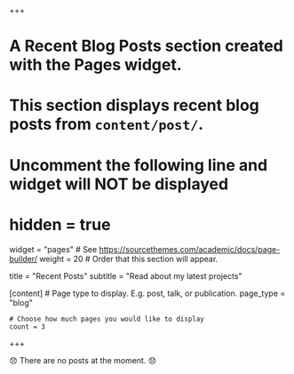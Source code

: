 +++
# A Recent Blog Posts section created with the Pages widget.
# This section displays recent blog posts from `content/post/`.

# Uncomment the following line and widget will NOT be displayed
# hidden = true

widget = "pages"  # See https://sourcethemes.com/academic/docs/page-builder/
weight = 20  # Order that this section will appear.

title = "Recent Posts"
subtitle = "Read about my latest projects"

[content]
	# Page type to display. E.g. post, talk, or publication.
	page_type = "blog"

	# Choose how much pages you would like to display
	count = 3
+++

:disappointed: There are no posts at the moment. :disappointed:
